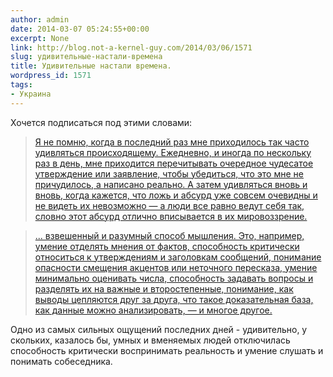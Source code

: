```yaml
---
author: admin
date: 2014-03-07 05:24:55+00:00
excerpt: None
link: http://blog.not-a-kernel-guy.com/2014/03/06/1571
slug: удивительные-настали-времена
title: Удивительные настали времена.
wordpress_id: 1571
tags:
- Украина
---
```


Хочется подписаться под этими словами:

> [Я не помню, когда в последний раз мне приходилось так часто удивляться происходящему. Ежедневно, и иногда по нескольку раз в день, мне приходится перечитывать очередное чудесатое утверждение или заявление, чтобы убедиться, что это мне не причудилось, а написано реально. А затем удивляться вновь и вновь, когда кажется, что ложь и абсурд уже совсем очевидны и не видеть их невозможно — а люди все равно ведут себя так, словно этот абсурд отлично вписывается в их мировоззрение.](http://igorivanov.blogspot.com/2014/03/blog-post.html)

> [... взвешенный и разумный способ мышления. Это, например, умение отделять мнения от фактов, способность критически относиться к утверждениям и заголовкам сообщений, понимание опасности смещения акцентов или неточного пересказа, умение минимально оценивать числа, способность задавать вопросы и разделять их на важные и второстепенные, понимание, как выводы цепляются друг за друга, что такое доказательная база, как данные можно анализировать, — и многое другое.](http://igorivanov.blogspot.com/2014/03/blog-post.html)

Одно из самых сильных ощущений последних дней - удивительно, у скольких, казалось бы, умных и вменяемых людей отключилась способность критически воспринимать реальность и умение слушать и понимать собеседника.
